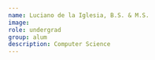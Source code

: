 ```yaml
---
name: Luciano de la Iglesia, B.S. & M.S.
image: 
role: undergrad
group: alum
description: Computer Science
---
```


